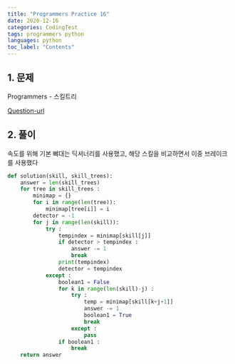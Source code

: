 ```yaml
---
title: "Programmers Practice 16"
date: 2020-12-16
categories: CodingTest
tags: programmers python
languages: python
toc_label: "Contents"
---
```


## 1. 문제
Programmers - 스킬트리

[Question-url](https://programmers.co.kr/learn/courses/30/lessons/49993)

## 2. 풀이

속도를 위해 기본 뺘대는 딕셔너리를 사용했고, 해당 스킬을 비교하면서 이중 브레이크를 사용했다

```python
def solution(skill, skill_trees):
    answer = len(skill_trees)
    for tree in skill_trees :
        minimap = {}
        for i in range(len(tree)):
            minimap[tree[i]] = i
        detector = -1
        for j in range(len(skill)):
            try :
                tempindex = minimap[skill[j]]
                if detector > tempindex :
                    answer -= 1
                    break
                print(tempindex)
                detector = tempindex
            except :
                boolean1 = False
                for k in range(len(skill)-j) :
                    try :
                        temp = minimap[skill[k+j+1]]
                        answer -= 1
                        boolean1 = True
                        break
                    except :
                        pass
                if boolean1 :
                    break
    return answer
```


